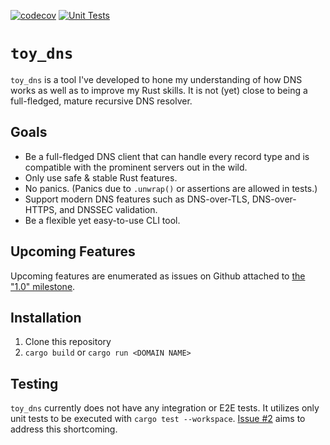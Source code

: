 [![codecov](https://codecov.io/gh/keehun/toy_dns/branch/main/graph/badge.svg?token=EK8CR0KEGJ)](https://codecov.io/gh/keehun/toy_dns)
[![Unit Tests](https://github.com/keehun/toy_dns/actions/workflows/unit_tests.yml/badge.svg)](https://github.com/keehun/toy_dns/actions/workflows/unit_tests.yml)

# `toy_dns`
`toy_dns` is a tool I've developed to hone my understanding of how DNS works as well as to improve my Rust skills. It is not (yet) close to being a full-fledged, mature recursive DNS resolver.

## Goals
* Be a full-fledged DNS client that can handle every record type and is compatible with the prominent servers out in the wild.
* Only use safe & stable Rust features.
* No panics. (Panics due to `.unwrap()` or assertions are allowed in tests.)
* Support modern DNS features such as DNS-over-TLS, DNS-over-HTTPS, and DNSSEC validation.
* Be a flexible yet easy-to-use CLI tool.

## Upcoming Features
Upcoming features are enumerated as issues on Github attached to [the "1.0" milestone](https://github.com/keehun/toy_dns/milestone/1).

## Installation

1. Clone this repository
2. `cargo build` or `cargo run <DOMAIN NAME>`

## Testing
`toy_dns` currently does not have any integration or E2E tests. It utilizes only unit tests to be executed with `cargo test --workspace`. [Issue #2](https://github.com/keehun/toy_dns/issues/2) aims to address this shortcoming.